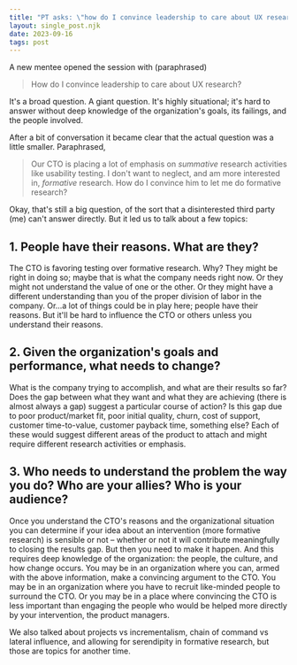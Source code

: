 ```yaml
---
title: "PT asks: \"how do I convince leadership to care about UX research?\""
layout: single_post.njk
date: 2023-09-16
tags: post
---
```


A new mentee opened the session with (paraphrased)

> How do I convince leadership to care about UX research?

It's a broad question. A giant question. It's highly situational; it's hard to answer without deep knowledge of the organization's goals, its failings, and the people involved.

After a bit of conversation it became clear that the actual question was a little smaller. Paraphrased,

> Our CTO is placing a lot of emphasis on _summative_ research activities like usability testing. I don't want to neglect, and am more interested in, _formative_ research. How do I convince him to let me do formative research?

Okay, that's still a big question, of the sort that a disinterested third party (me) can't answer directly. But it led us to talk about a few topics:

## 1\. People have their reasons. What are they?

The CTO is favoring testing over formative research. Why? They might be right in doing so; maybe that is what the company needs right now. Or they might not understand the value of one or the other. Or they might have a different understanding than you of the proper division of labor in the company. Or…a lot of things could be in play here; people have their reasons. But it'll be hard to influence the CTO or others unless you understand their reasons.

## 2\. Given the organization's goals and performance, what needs to change?

What is the company trying to accomplish, and what are their results so far? Does the gap between what they want and what they are achieving (there is almost always a gap) suggest a particular course of action? Is this gap due to poor product/market fit, poor initial quality, churn, cost of support, customer time-to-value, customer payback time, something else? Each of these would suggest different areas of the product to attach and might require different research activities or emphasis.

## 3\. Who needs to understand the problem the way you do? Who are your allies? Who is your audience?

Once you understand the CTO's reasons and the organizational situation you can determine if your idea about an intervention (more formative research) is sensible or not – whether or not it will contribute meaningfully to closing the results gap. But then you need to make it happen. And this requires deep knowledge of the organization: the people, the culture, and how change occurs. You may be in an organization where you can, armed with the above information, make a convincing argument to the CTO. You may be in an organization where you have to recruit like-minded people to surround the CTO. Or you may be in a place where convincing the CTO is less important than engaging the people who would be helped more directly by your intervention, the product managers.

We also talked about projects vs incrementalism, chain of command vs lateral influence, and allowing for serendipity in formative research, but those are topics for another time.
